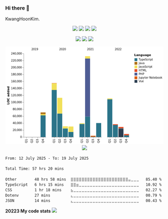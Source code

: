 ### Hi there 👋

KwangHoonKim.

<p align="center">
 <img src="https://komarev.com/ghpvc/?username=rhkdgns95&color=ff69b4">
 <img src="https://hits.seeyoufarm.com/api/count/incr/badge.svg?url=https%3A%2F%2Fgithub.com%2Frhkdgns95">
 <img src="https://github.com/rhkdgns95/rhkdgns95/workflows/Waka%20Readme/badge.svg">
 <img src="https://wakatime.com/badge/user/364affbc-e242-4a08-9935-56cca71be912.svg">
</p>

<!-- [![Hits](https://hits.seeyoufarm.com/api/count/incr/badge.svg?url=https%3A%2F%2Fgithub.com%2Frhkdgns95)](https://hits.seeyoufarm.com)   -->
<!-- ![Waka Readme](https://github.com/rhkdgns95/rhkdgns95/workflows/Waka%20Readme/badge.svg) -->
<!-- ![Profile Views](http://img.shields.io/badge/Profile%20Views-0-blue) -->

<!-- [![KimKwangHoon github stats](https://github-readme-stats.vercel.app/api?username=rhkdgns95&show_icons=true)](https://github.com/rhkdgns95/github-readme-stats)   [![Top Langs](https://github-readme-stats.vercel.app/api/top-langs/?username=rhkdgns95&layout=compact)](https://github.com/rhkdgns95/github-readme-stats)  
 -->

<p align="center">
  <img src ="https://github-readme-stats.vercel.app/api?username=rhkdgns95&show_icons=true&count_private=true&theme=merko&hide_border=true&bg_color=00000000&hide_rank=true">
  <img src ="https://github-readme-stats.vercel.app/api/top-langs/?username=rhkdgns95&layout=compact&hide_border=true&theme=merko&bg_color=00000000&langs_count=8">
  <img src ="https://github-readme-streak-stats.herokuapp.com/?user=rhkdgns95&theme=merko&hide_border=true&background=FFFFFF00">
</p>

<p align="center">
  <img src="https://raw.githubusercontent.com/rhkdgns95/rhkdgns95/master/charts/bar_graph.png">
<!-- ![Chart not found](https://raw.githubusercontent.com/rhkdgns95/rhkdgns95/master/charts/bar_graph.png)  -->
  <img src="https://github-profile-trophy.vercel.app/?username=rhkdgns95">
</p>

<!-- [![trophy](https://github-profile-trophy.vercel.app/?username=rhkdgns95)](https://github.com/rhkdgns95/github-profile-trophy) -->

<!--START_SECTION:waka-->

```txt
From: 12 July 2025 - To: 19 July 2025

Total Time: 57 hrs 20 mins

Other        48 hrs 58 mins  ⣿⣿⣿⣿⣿⣿⣿⣿⣿⣿⣿⣿⣿⣿⣿⣿⣿⣿⣿⣿⣿⣤⣀⣀⣀   85.40 %
TypeScript   6 hrs 15 mins   ⣿⣿⣶⣀⣀⣀⣀⣀⣀⣀⣀⣀⣀⣀⣀⣀⣀⣀⣀⣀⣀⣀⣀⣀⣀   10.92 %
CSS          1 hr 18 mins    ⣦⣀⣀⣀⣀⣀⣀⣀⣀⣀⣀⣀⣀⣀⣀⣀⣀⣀⣀⣀⣀⣀⣀⣀⣀   02.27 %
Dotenv       27 mins         ⣄⣀⣀⣀⣀⣀⣀⣀⣀⣀⣀⣀⣀⣀⣀⣀⣀⣀⣀⣀⣀⣀⣀⣀⣀   00.79 %
JSON         14 mins         ⣄⣀⣀⣀⣀⣀⣀⣀⣀⣀⣀⣀⣀⣀⣀⣀⣀⣀⣀⣀⣀⣀⣀⣀⣀   00.43 %
```

<!--END_SECTION:waka-->

<!-- waka-box start -->
<!-- waka-box end -->

<strong>20223 My code stats</strong>
<img src="https://wakatime.com/wrapped/2023/364affbc-e242-4a08-9935-56cca71be912/42a5c75560b665eb4a1d5353ac81afd777d84024.png"> 


